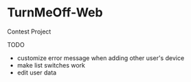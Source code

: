 TurnMeOff-Web
=============

Contest Project

TODO
- customize error message when adding other user's device
- make list switches work
- edit user data
